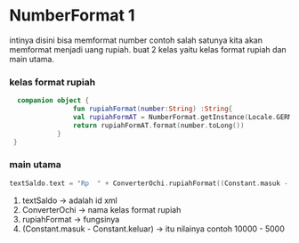 # NumberFormat 1
intinya disini bisa memformat number contoh salah satunya kita akan memformat menjadi uang rupiah.
buat 2 kelas yaitu kelas format rupiah dan main utama.

### kelas format rupiah
```kt
  companion object {
                fun rupiahFormat(number:String) :String{
                val rupiahFormAT = NumberFormat.getInstance(Locale.GERMANY)
                return rupiahFormAT.format(number.toLong())
            }
 }
```

### main utama 
```kt
textSaldo.text = "Rp  " + ConverterOchi.rupiahFormat((Constant.masuk - Constant.keluar).toString())
```

1. textSaldo -> adalah id xml
1. ConverterOchi -> nama kelas format rupiah
1. rupiahFormat -> fungsinya
1. (Constant.masuk - Constant.keluar) -> itu nilainya contoh 10000 - 5000

